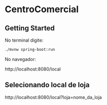 # CentroComercial

## Getting Started

No terminal digite:

```bash
./mvnw spring-boot:run
```

No navegador:

http://localhost:8080/local

## Selecionando local de loja

http://localhost:8080/local?loja=nome_da_loja
